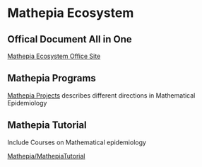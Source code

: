 # Mathepia Ecosystem

## Offical Document All in One

[Mathepia Ecosystem Office Site](https://mathepia.github.io/Mathepia/)

## Mathepia Programs
[Mathepia Projects](https://mathepia.github.io/MathepiaPrograms/) describes different directions in Mathematical Epidemiology

## Mathepia Tutorial
Include Courses on Mathematical epidemiology

[Mathepia/MathepiaTutorial](https://github.com/Mathepia/MathepiaTutorial)
